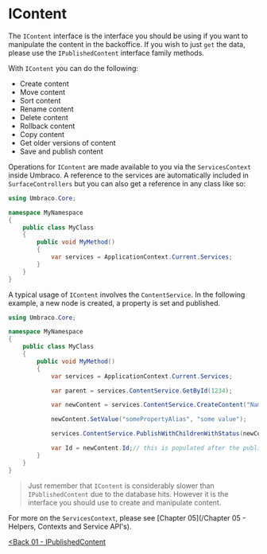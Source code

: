 # IContent

The `IContent` interface is the interface you should be using if you want to manipulate the content in the backoffice.  If you wish to just `get` the data, please use the `IPublishedContent` interface family methods.

With `IContent` you can do the following:

* Create content
* Move content
* Sort content
* Rename content
* Delete content
* Rollback content
* Copy content
* Get older versions of content
* Save and publish content

Operations for `IContent` are made available to you via the `ServicesContext` inside Umbraco.  A reference to the services are automatically included in `SurfaceControllers` but you can also get a reference in any class like so:

```c#
using Umbraco.Core;

namespace MyNamespace
{
    public class MyClass
    {
        public void MyMethod()
        {
            var services = ApplicationContext.Current.Services;
        }
    }
}
```

A typical usage of `IContent` involves the `ContentService`.  In the following example, a new node is created, a property is set and published.

```c#
using Umbraco.Core;

namespace MyNamespace
{
    public class MyClass
    {
        public void MyMethod()
        {
            var services = ApplicationContext.Current.Services;

            var parent = services.ContentService.GetById(1234);

            var newContent = services.ContentService.CreateContent("Name of content", parent, "MyDocumentTypeAlias");

            newContent.SetValue("somePropertyAlias", "some value");

            services.ContentService.PublishWithChildrenWithStatus(newContent);

            var Id = newContent.Id;// this is populated after the publish
        }
    }
}
```

>Just remember that `IContent` is considerably slower than `IPublishedContent` due to the database hits.  However it is the interface you should use to create and manipulate content.

For more on the `ServicesContext`, please see [Chapter 05](/Chapter 05 - Helpers, Contexts and Service API's).

[<Back 01 - IPublishedContent](01%20-%20IPublishedContent.md)
